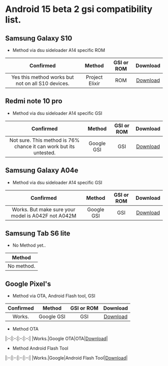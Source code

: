 # Android 15 beta 2 gsi compatibility list.

## Samsung Galaxy S10
- Method via dsu sideloader A14 specific ROM


|Confirmed|Method|GSI or ROM|Download|
|:-:|:-:|:-:|:-:|
|Yes this method works but not on all S10 devices.|Project Elixir|ROM|[Download](https://projectelixiros.com/device/beyond1lte)|

## Redmi note 10 pro
- Method via dsu sideloader A14 specific GSI


|Confirmed|Method|GSI or ROM|Download|
|:-:|:-:|:-:|:-:|
|Not sure. This method is 76% chance it can work but its untested.|Google GSI|GSI|[Download](https://dl.google.com/developers/android/udc/images/gsi/gsi_gms_arm64-exp-UQ1A.231205.015-11084887-2026a0e7.zip)|

## Samsung Galaxy A04e
- Method via dsu sideloader A14 specific GSI


|Confirmed|Method|GSI or ROM|Download|
|:-:|:-:|:-:|:-:|
|Works. But make sure your model is A042F not A042M|Google GSI|GSI|[Download](https://dl.google.com/developers/android/udc/images/gsi/gsi_gms_arm64-exp-UQ1A.231205.015-11084887-2026a0e7.zip)|

## Samsung Tab S6 lite
- No Method yet..


|Method|
|:-:|
|No method.|

## Google Pixel's
- Method via OTA, Android Flash tool, GSI


|Confirmed|Method|GSI or ROM|Download|
|:-:|:-:|:-:|:-:|
|Works.|Google GSI|GSI|[Download](https://dl.google.com/developers/android/udc/images/gsi/gsi_gms_arm64-exp-UQ1A.231205.015-11084887-2026a0e7.zip)|

- Method OTA


|:-:|:-:|:-:|:-:|
|Works.|Google OTA|OTA|[Download](https://www.google.com/android/beta)|


- Method Android Flash Tool


|:-:|:-:|:-:|:-:|
|Works.|Google|Android Flash Tool|[Download](https://flash.android.com/welcome)|
